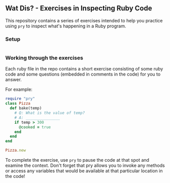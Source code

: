 ## Wat Dis? - Exercises in Inspecting Ruby Code

This repository contains a series of exercises intended to help you practice using `pry` to inspect what's happening in a Ruby program.

### Setup

```
```

### Working through the exercises

Each ruby file in the repo contains a short exercise consisting of some ruby code and some questions (embedded in comments in the code) for you to answer.

For example:

```ruby
require "pry"
class Pizza
  def bake(temp)
    # Q: What is the value of temp?
    # A: _______________
    if temp > 300
      @cooked = true
    end
  end
end

Pizza.new
```

To complete the exercise, use `pry` to pause the code at that spot and examine the context. Don't forget that pry allows you to invoke any methods or access any variables that would be available at that particular location in the code!
